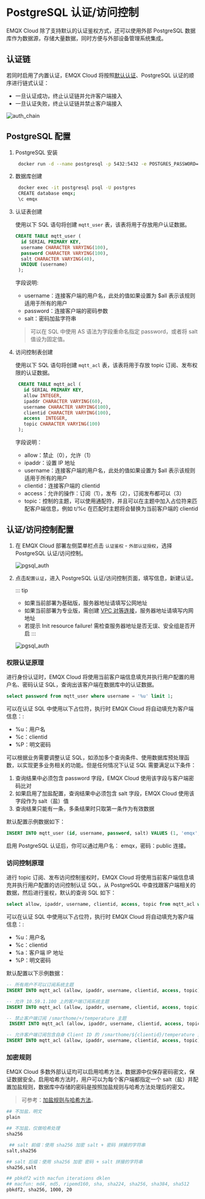 # PostgreSQL 认证/访问控制

EMQX Cloud 除了支持默认的认证鉴权方式，还可以使⽤外部 PostgreSQL 数据库作为数据源，存储⼤量数据，同时⽅便与外部设备管理系统集成。

## 认证链

若同时启用了内置认证，EMQX Cloud 将按照[默认认证](https://docs.emqx.com/zh/cloud/latest/deployments/auth.html#%E8%AE%A4%E8%AF%81)、PostgreSQL 认证的顺序进行链式认证：

* 一旦认证成功，终止认证链并允许客户端接入
* 一旦认证失败，终止认证链并禁止客户端接入

![auth_chain](./_assets/../_assets/pgsql_auth_chain.png)

## PostgreSQL 配置

1. PostgreSQL 安装

   ```bash
    docker run -d --name postgresql -p 5432:5432 -e POSTGRES_PASSWORD=public postgres:13
   ```

2. 数据库创建

   ```bash
    docker exec -it postgresql psql -U postgres
    CREATE database emqx;
    \c emqx
   ```

3. 认证表创建

   使用以下 SQL 语句将创建 `mqtt_user` 表，该表将用于存放用户认证数据。

   ```sql
   CREATE TABLE mqtt_user (
     id SERIAL PRIMARY KEY,
     username CHARACTER VARYING(100),
     password CHARACTER VARYING(100),
     salt CHARACTER VARYING(40),
     UNIQUE (username)
    );
   ```

   字段说明:

   * username：连接客户端的用户名，此处的值如果设置为 $all 表示该规则适用于所有的用户
   * password：连接客户端的密码参数
   * salt：密码加盐字符串

    > 可以在 SQL 中使用 AS 语法为字段重命名指定 password，或者将 salt 值设为固定值。

4. 访问控制表创建

    使用以下 SQL 语句将创建 `mqtt_acl` 表，该表将用于存放 topic 订阅、发布权限的认证数据。

   ```sql
    CREATE TABLE mqtt_acl (
      id SERIAL PRIMARY KEY,
      allow INTEGER,
      ipaddr CHARACTER VARYING(60),
      username CHARACTER VARYING(100),
      clientid CHARACTER VARYING(100),
      access  INTEGER,
      topic CHARACTER VARYING(100)
    );
   ```

    字段说明：

   * allow：禁止（0），允许（1）
   * ipaddr：设置 IP 地址
   * username：连接客户端的用户名，此处的值如果设置为 $all 表示该规则适用于所有的用户
   * clientid：连接客户端的 clientid
   * access：允许的操作：订阅（1），发布（2），订阅发布都可以（3）
   * topic：控制的主题，可以使用通配符，并且可以在主题中加入占位符来匹配客户端信息，例如 t/%c 在匹配时主题将会替换为当前客户端的 clientid

## 认证/访问控制配置

1. 在 EMQX Cloud 部署左侧菜单栏点击 `认证鉴权` - `外部认证授权`，选择 PostgreSQL 认证/访问控制。

    ![pgsql_auth](./_assets/../_assets/pgsql_auth.png)

2. 点击`配置认证`，进入 PostgreSQL 认证/访问控制页面，填写信息，新建认证。

    ::: tip
      * 如果当前部署为基础版，服务器地址请填写公网地址
      * 如果当前部署为专业版，需创建 [VPC 对等连接](https://docs.emqx.com/zh/cloud/latest/deployments/vpc_peering.html)，服务器地址请填写内网地址
      * 若提示 Init resource failure! 需检查服务器地址是否无误、安全组是否开启
    :::

    ![pgsql_auth](./_assets/../_assets/pgsql_auth_info.png)

### 权限认证原理

进行身份认证时，EMQX Cloud 将使用当前客户端信息填充并执行用户配置的用户名、密码认证 SQL，查询出该客户端在数据库中的认证数据。

```sql
select password from mqtt_user where username = '%u' limit 1;
```

可以在认证 SQL 中使用以下占位符，执行时 EMQX Cloud 将自动填充为客户端信息：:

* %u：用户名
* %c：clientid
* %P：明文密码

可以根据业务需要调整认证 SQL，如添加多个查询条件、使用数据库预处理函数，以实现更多业务相关的功能。但是任何情况下认证 SQL 需要满足以下条件：

1. 查询结果中必须包含 password 字段，EMQX Cloud 使用该字段与客户端密码比对
2. 如果启用了加盐配置，查询结果中必须包含 salt 字段，EMQX Cloud 使用该字段作为 salt（盐）值
3. 查询结果只能有一条，多条结果时只取第一条作为有效数据

默认配置示例数据如下：

```sql
INSERT INTO mqtt_user (id, username, password, salt) VALUES (1, 'emqx', 'efa1f375d76194fa51a3556a97e641e61685f914d446979da50a551a4333ffd7', NULL);
```

启用 PostgreSQL 认证后，你可以通过用户名： emqx，密码：public 连接。

### 访问控制原理

进行 topic 订阅、发布访问控制鉴权时，EMQX Cloud 将使用当前客户端信息填充并执行用户配置的访问控制认证 SQL，从 PostgreSQL 中查找跟客户端相关的数据，然后进行鉴权，默认的查询 SQL 如下：

```sql
select allow, ipaddr, username, clientid, access, topic from mqtt_acl where ipaddr = '%a' or username = '%u' or username = '$all' or clientid = '%c';
```

可以在认证 SQL 中使用以下占位符，执行时 EMQX Cloud 将自动填充为客户端信息：:

* %u：用户名
* %c：clientid
* %a：客户端 IP 地址
* %P：明文密码

默认配置以下示例数据：

```sql
-- 所有用户不可以订阅系统主题
INSERT INTO mqtt_acl (allow, ipaddr, username, clientid, access, topic) VALUES (0, NULL, '$all', NULL, 1, '$SYS/#');

-- 允许 10.59.1.100 上的客户端订阅系统主题
INSERT INTO mqtt_acl (allow, ipaddr, username, clientid, access, topic) VALUES (1, '10.59.1.100', NULL, NULL, 1, '$SYS/#');

-- 禁止客户端订阅 /smarthome/+/temperature 主题
 INSERT INTO mqtt_acl (allow, ipaddr, username, clientid, access, topic) VALUES (0, NULL, '$all', NULL, 1, '/smarthome/+/temperature');

-- 允许客户端订阅包含自身 Client ID 的 /smarthome/${clientid}/temperature 主题
INSERT INTO mqtt_acl (allow, ipaddr, username, clientid, access, topic) VALUES (1, NULL, '$all', NULL, 1, '/smarthome/%c/temperature');
```

### 加密规则

EMQX Cloud 多数外部认证均可以启用哈希方法，数据源中仅保存密码密文，保证数据安全。启用哈希方法时，用户可以为每个客户端都指定一个 salt（盐）并配置加盐规则，数据库中存储的密码是按照加盐规则与哈希方法处理后的密文。

> 可参考：[加盐规则与哈希方法](https://www.emqx.io/docs/zh/v4.3/advanced/auth.html#%E8%AE%A4%E8%AF%81%E6%96%B9%E5%BC%8F)。

```bash
## 不加盐，明文
plain

## 不加盐，仅做哈希处理
sha256

 ## salt 前缀：使用 sha256 加密 salt + 密码 拼接的字符串
salt,sha256

## salt 后缀：使用 sha256 加密 密码 + salt 拼接的字符串
sha256,salt

## pbkdf2 with macfun iterations dklen
## macfun: md4, md5, ripemd160, sha, sha224, sha256, sha384, sha512
pbkdf2, sha256, 1000, 20
```
